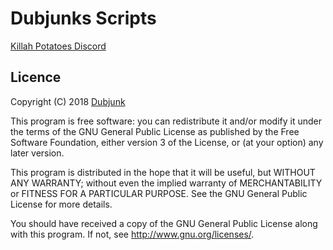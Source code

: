 # Dubjunks Scripts

[Killah Potatoes Discord](https://discord.gg/fjSPn8t)

## Licence
Copyright (C) 2018 [Dubjunk](https://github.com/Dubjunk)

This program is free software: you can redistribute it and/or modify it under the terms of the GNU General Public License as published by the Free Software Foundation, either version 3 of the License, or (at your option) any later version.

This program is distributed in the hope that it will be useful, but WITHOUT ANY WARRANTY; without even the implied warranty of MERCHANTABILITY or FITNESS FOR A PARTICULAR PURPOSE. See the GNU General Public License for more details.

You should have received a copy of the GNU General Public License along with this program. If not, see http://www.gnu.org/licenses/.
